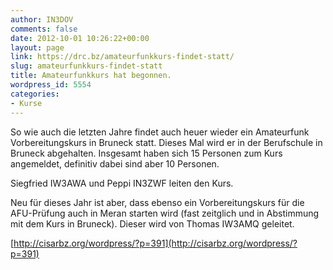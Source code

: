 ```yaml
---
author: IN3DOV
comments: false
date: 2012-10-01 10:26:22+00:00
layout: page
link: https://drc.bz/amateurfunkkurs-findet-statt/
slug: amateurfunkkurs-findet-statt
title: Amateurfunkkurs hat begonnen.
wordpress_id: 5554
categories:
- Kurse
---
```


So wie auch die letzten Jahre findet auch heuer wieder ein Amateurfunk Vorbereitungskurs in Bruneck statt. Dieses Mal wird er in der Berufschule in Bruneck abgehalten. Insgesamt haben sich 15 Personen zum Kurs angemeldet, definitiv dabei sind aber 10 Personen.

Siegfried IW3AWA und Peppi IN3ZWF leiten den Kurs.


Neu für dieses Jahr ist aber, dass ebenso ein Vorbereitungskurs für die AFU-Prüfung auch in Meran starten wird (fast zeitglich und in Abstimmung mit dem Kurs in Bruneck). Dieser wird von Thomas IW3AMQ geleitet. 




[http://cisarbz.org/wordpress/?p=391](http://cisarbz.org/wordpress/?p=391)




 
